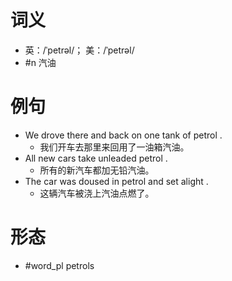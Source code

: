 # 词义
- 英：/ˈpetrəl/； 美：/ˈpetrəl/
- #n 汽油
# 例句
- We drove there and back on one tank of petrol .
	- 我们开车去那里来回用了一油箱汽油。
- All new cars take unleaded petrol .
	- 所有的新汽车都加无铅汽油。
- The car was doused in petrol and set alight .
	- 这辆汽车被浇上汽油点燃了。
# 形态
- #word_pl petrols
